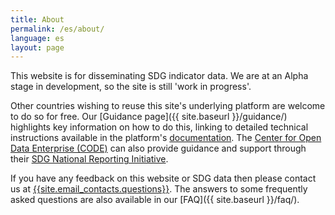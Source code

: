 ```yaml
---
title: About
permalink: /es/about/
language: es
layout: page
---
```


This website is for disseminating SDG indicator data. We are at an Alpha stage in development, so the site is still 'work in progress'.

Other countries wishing to reuse this site's underlying platform are welcome to do so for free. Our [Guidance page]({{ site.baseurl }}/guidance/) highlights key information on how to do this, linking to detailed technical instructions available in the platform's [documentation](https://github.com/ONSdigital/sdg-theme/docs). The [Center for Open Data Enterprise (CODE)](http://www.opendataenterprise.org/) can also provide guidance and support through their [SDG National Reporting Initiative](https://www.sdgreporting.org/).

If you have any feedback on this website or SDG data then please contact us at <a href="mailto:{{site.email_contacts.questions}}">{{site.email_contacts.questions}}</a>. The answers to some frequently asked questions are also available in our [FAQ]({{ site.baseurl }}/faq/).
